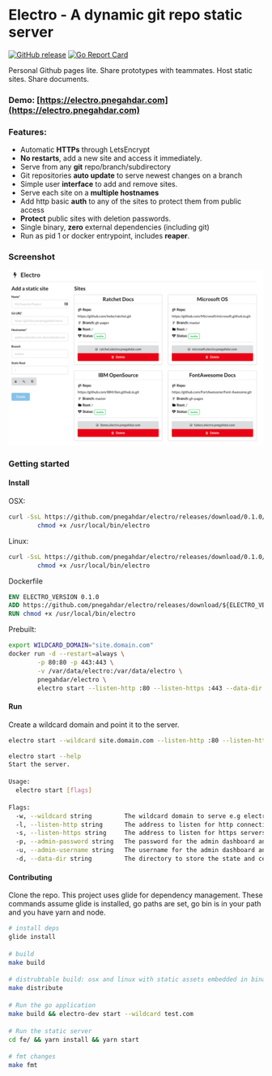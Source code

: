 # Electro - A dynamic git repo static server

[![GitHub release](https://img.shields.io/github/release/pnegahdar/electro.svg)](https://github.com/pnegahdar/electro/releases/latest)
[![Go Report Card](https://goreportcard.com/badge/github.com/pnegahdar/electro)](https://goreportcard.com/report/github.com/pnegahdar/electro)



Personal Github pages lite. Share prototypes with teammates. Host static sites. Share documents.

### Demo: [https://electro.pnegahdar.com](https://electro.pnegahdar.com)

### Features:

- Automatic **HTTPs** through LetsEncrypt
- **No restarts**, add a new site and access it immediately.
- Serve from any **git** repo/branch/subdirectory
- Git repositories **auto update** to serve newest changes on a branch
- Simple user **interface** to add and remove sites.
- Serve each site on a **multiple hostnames**
- Add http basic **auth** to any of the sites to protect them from public access
- **Protect** public sites with deletion passwords.
- Single binary, **zero** external dependencies (including git)
- Run as pid 1 or docker entrypoint, includes **reaper**.


### Screenshot

![Electro Dashboard Screenshot](assets/screenshot.png?raw=true "Electro")


### Getting started

#### Install

OSX:

```bash
curl -SsL https://github.com/pnegahdar/electro/releases/download/0.1.0/darwin_amd64 > /usr/local/bin/electro && \
        chmod +x /usr/local/bin/electro
```


Linux:

```bash
curl -SsL https://github.com/pnegahdar/electro/releases/download/0.1.0/linux_amd64 > /usr/local/bin/electro && \
        chmod +x /usr/local/bin/electro
```

Dockerfile

```dockerfile
ENV ELECTRO_VERSION 0.1.0
ADD https://github.com/pnegahdar/electro/releases/download/${ELECTRO_VERSION}/linux_amd64 /usr/local/bin/electro
RUN chmod +x /usr/local/bin/electro
```

Prebuilt:

```bash
export WILDCARD_DOMAIN="site.domain.com"
docker run -d --restart=always \
        -p 80:80 -p 443:443 \
        -v /var/data/electro:/var/data/electro \
        pnegahdar/electro \
        electro start --listen-http :80 --listen-https :443 --data-dir /var/data/electro --wildcard ${WILDCARD_DOMAIN}
```

#### Run

Create a wildcard domain and point it to the server.


```bash
electro start --wildcard site.domain.com --listen-http :80 --listen-https :443
```

```bash
electro start --help
Start the server.

Usage:
  electro start [flags]

Flags:
  -w, --wildcard string         The wildcard domain to serve e.g electro.site.com
  -l, --listen-http string      The address to listen for http connections. e.g. 0.0.0.0:80, :5000, etc. (default ":4200")
  -s, --listen-https string     The address to listen for https servers. https server not started when ommited.
  -p, --admin-password string   The password for the admin dashboard and api. Must provide username as well.
  -u, --admin-username string   The username for the admin dashboard and api. Must provide password as well.
  -d, --data-dir string         The directory to store the state and certificates. (default "~/.electro")
```

#### Contributing

Clone the repo. This project uses glide for dependency management. These commands assume glide is installed, go paths are set, go bin is in your path and you have yarn and node. 


```bash
# install deps
glide install

# build
make build

# distrubtable build: osx and linux with static assets embedded in binary.
make distribute

# Run the go application
make build && electro-dev start --wildcard test.com

# Run the static server
cd fe/ && yarn install && yarn start

# fmt changes
make fmt
```

